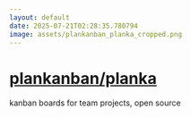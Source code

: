 ```yaml
---
layout: default
date: 2025-07-21T02:28:35.780794
image: assets/plankanban_planka_cropped.png
---
```


# [plankanban/planka](https://github.com/plankanban/planka)

kanban boards for team projects, open source
